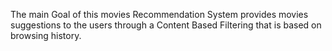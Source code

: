 The main Goal of this movies Recommendation System provides movies suggestions to the users through a Content Based Filtering that is based on browsing history.
